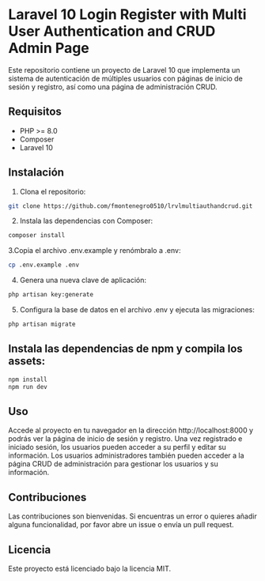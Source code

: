 # Laravel 10 Login Register with Multi User Authentication and CRUD Admin Page

Este repositorio contiene un proyecto de Laravel 10 que implementa un sistema de autenticación de múltiples usuarios con páginas de inicio de sesión y registro, así como una página de administración CRUD.

## Requisitos

- PHP >= 8.0
- Composer
- Laravel 10

## Instalación

1. Clona el repositorio:
```bash 
git clone https://github.com/fmontenegro0510/lrvlmultiauthandcrud.git
```

2. Instala las dependencias con Composer:

```bash
composer install
```

3.Copia el archivo .env.example y renómbralo a .env:

```bash
cp .env.example .env
```

4. Genera una nueva clave de aplicación:

```bash
php artisan key:generate
```

5. Configura la base de datos en el archivo .env y ejecuta las migraciones:
```bash
php artisan migrate
```

## Instala las dependencias de npm y compila los assets:

```bash
npm install
npm run dev
```

## Uso
Accede al proyecto en tu navegador en la dirección http://localhost:8000 y podrás ver la página de inicio de sesión y registro. Una vez registrado e iniciado sesión, los usuarios pueden acceder a su perfil y editar su información. Los usuarios administradores también pueden acceder a la página CRUD de administración para gestionar los usuarios y su información.

## Contribuciones
Las contribuciones son bienvenidas. Si encuentras un error o quieres añadir alguna funcionalidad, por favor abre un issue o envía un pull request.

## Licencia
Este proyecto está licenciado bajo la licencia MIT.